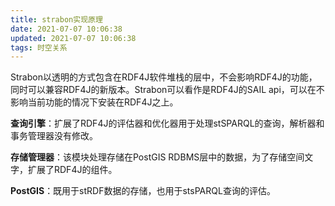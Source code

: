 ```yaml
---
title: strabon实现原理
date: 2021-07-07 10:06:38
updated: 2021-07-07 10:06:38
tags: 时空关系
---
```


Strabon以透明的方式包含在RDF4J软件堆栈的层中，不会影响RDF4J的功能，同时可以兼容RDF4J的新版本。Strabon可以看作是RDF4J的SAIL api，可以在不影响当前功能的情况下安装在RDF4J之上。

**查询引擎**：扩展了RDF4J的评估器和优化器用于处理stSPARQL的查询，解析器和事务管理器没有修改。

**存储管理器**：该模块处理存储在PostGIS RDBMS层中的数据，为了存储空间文字，扩展了RDF4J的组件。

**PostGIS**：既用于stRDF数据的存储，也用于stsPARQL查询的评估。





